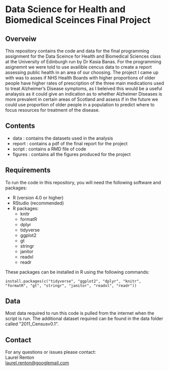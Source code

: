 # Data Science for Health and Biomedical Sceinces Final Project
## Overveiw
This repository contains the code and data for the final programming assignment for the Data Sceince for Health and Biomedical Sciences class at the University of Edinburgh run by Dr Kasia Banas.
For the programming asignemnt we were told to use availible cencus data to create a report assessing public health in an area of our choosing. The project I came up with was to asses if NHS Health
Boards with higher proportions of older people have higher rates of prescription of the three main medications used to treat Alzheimer’s Disease symptoms, as I beleived this would be a useful analaysis as it could give an indication as to
whether Alzheimer Diseases is more prevalent in certain areas of Scotland and assess if in the future we could use proportion of older people in a population to predict where to focus resources for treatment of the disease.

## Contents
- data : contains the datasets used in the analysis
- report : contains a pdf of the final report for the project
- script : contains a RMD file of code
- figures : contains all the figures produced for the project

## Requirements
To run the code in this repository, you will need the following software and packages:
- R (version 4.0 or higher)
- RStudio (recommended)
- R packages:
  - knitr
  - formatR
  - dplyr
  - tidyverse
  - ggplot2
  - gt
  - stringr
  - janitor
  - readxl
  - readr

These packages can be installed in R using the following commands:

```install.packages(c("tidyverse", "ggplot2", "dplyr", "knitr", "formatR", "gt", "stringr", "janitor", "readxl", "readr"))```

## Data 
Most data required to run this code is pulled from the internet when the script is run. The additional dataset required can be found in the data folder called "2011_Censusv0.1".

## Contact 
For any questions or issues please contact:\
Laurel Renton\
laurel.renton@googlemail.com
